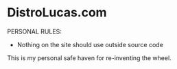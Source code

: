 # DistroLucas.com
PERSONAL RULES:
- Nothing on the site should use outside source code

This is my personal safe haven for re-inventing the wheel.
